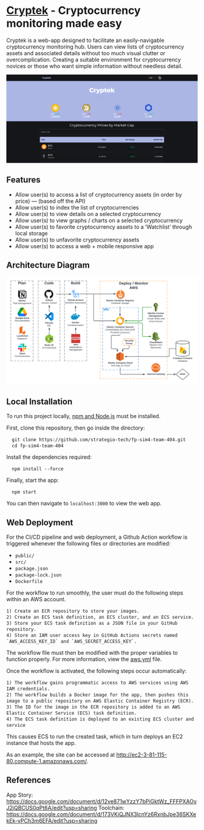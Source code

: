 # [Cryptek](http://ec2-3-81-115-80.compute-1.amazonaws.com/) - Cryptocurrency monitoring made easy

<p>Cryptek is a web-app designed to facilitate an easily-navigable cryptocurrency monitoring hub. Users can view lists of cryptocurrency assets and associated details without too much visual clutter or overcomplication. Creating a suitable environment for cryptocurrency novices or those who want simple information without needless detail.</p>

![Front Page](Diagrams/Cryptek-front-page.png "Front Page")

## Features

- Allow user(s) to access a list of cryptocurrency assets (in order by price) — (based off the API)
- Allow user(s) to index the list of cryptocurrencies
- Allow user(s) to view details on a selected cryptocurrency
- Allow user(s) to view graphs / charts on a selected cryptocurrency
- Allow user(s) to favorite cryptocurrency assets to a ‘Watchlist’ through local storage
- Allow user(s) to unfavorite cryptocurrency assets
- Allow user(s) to access a web + mobile responsive app

## Architecture Diagram

![Architecture Diagram](Diagrams/Cryptek-Architecture-Diagram.png "Architecture Diagram")

## Local Installation

To run this project locally, [npm and Node.js](https://docs.npmjs.com/downloading-and-installing-node-js-and-npm#using-a-node-installer-to-install-node-js-and-npm) must be installed. 

First, clone this repository, then go inside the directory:
```
  git clone https://github.com/strategio-tech/fp-sim4-team-404.git
  cd fp-sim4-team-404
```

Install the dependencies required:
```
  npm install --force
```

Finally, start the app:
```
  npm start
```



You can then navigate to `localhost:3000` to view the web app.

## Web Deployment

For the CI/CD pipeline and web deployment, a Github Action workflow is triggered whenever the following files or directories are modified:

- `public/`
- `src/`
- `package.json`
- `package-lock.json`
- `Dockerfile`

For the workflow to run smoothly, the user must do the following steps within an AWS account.
```
1) Create an ECR repository to store your images.
2) Create an ECS task definition, an ECS cluster, and an ECS service.
3) Store your ECS task definition as a JSON file in your GitHub repository.
4) Store an IAM user access key in GitHub Actions secrets named `AWS_ACCESS_KEY_ID` and `AWS_SECRET_ACCESS_KEY`.
```

The workflow file must then be modified with the proper variables to function properly. For more information, view the [aws.yml](.github/workflows/aws.yml) file.

Once the workflow is activated, the following steps occur automatically:
```
1) The workflow gains programmatic access to AWS services using AWS IAM credentials.
2) The workflow builds a Docker image for the app, then pushes this image to a public repository on AWS Elastic Container Registry (ECR).
3) The ID for the image in the ECR repository is added to an AWS Elastic Container Service (ECS) task definition.
4) The ECS task definition is deployed to an existing ECS cluster and service
```
This causes ECS to run the created task, which in turn deploys an EC2 instance that hosts the app.

As an example, the site can be accessed at http://ec2-3-81-115-80.compute-1.amazonaws.com/.

## References
App Story: https://docs.google.com/document/d/12ve871wYzzY7bPiGktWz_FFFPXAOvJ2jQBCUS0qPt6A/edit?usp=sharing
Toolchain: https://docs.google.com/document/d/173VKiQJNX3lcnYz6RxnbJpe36SKXekEk-vPCh3m6EFA/edit?usp=sharing
